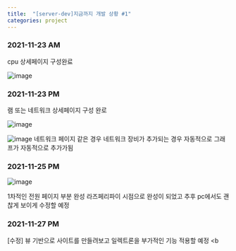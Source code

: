 ```yaml
---
title:  "[server-dev]지금까지 개발 상황 #1"
categories: project
---
```

### 2021-11-23 AM
cpu 상세페이지 구성완료

![image](https://user-images.githubusercontent.com/87979171/142905536-da4bd219-aa06-456e-a10e-159cefdc9ec5.png)

### 2021-11-23 PM
램 또는 네트워크 상세페이지 구성 완로

![image](https://user-images.githubusercontent.com/87979171/143022848-87235a3a-14ec-40e8-84c1-40cee2749cc8.png)

![image](https://user-images.githubusercontent.com/87979171/143022892-edb63e19-7d47-4313-a6a0-32f7b902c276.png)
네트워크 페이지 같은 경우 네트워크 장비가 추가되는 경우 자동적으로 그래프가 자동적으로 추가가됨

### 2021-11-25 PM

![image](https://user-images.githubusercontent.com/87979171/143447667-83cf0366-f280-46af-8448-0471e867eadd.png)

1차적인 전원 페이지 부분 완성 라즈페리파이 시점으로 완성이 되었고 추후 pc에서도 괜찮게 보이게 수정할 예정

### 2021-11-27 PM 
[수정] 뷰 기반으로 사이트를 만들려보고 일렉트론을 부가적인 기능 적용할 예정 <b